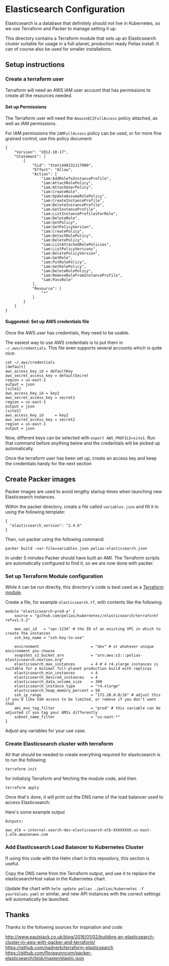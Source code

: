 # Elasticsearch Configuration

Elasticsearch is a database that definitely should not live in Kubernetes, so we use Terraform and Packer to manage setting it up.

This directory contains a Terraform module that sets up an Elasticsearch cluster suitable for usage in a full-planet, production ready Pelias install. It can of course also be used for smaller installations.

## Setup instructions

### Create a terraform user

Terraform will need an AWS IAM user account that has permissions to create all the resources needed.

#### Set up Permissions

The Terraform user will need the `AmazonEC2FullAccess` policy attached, as well as IAM permissions.

For IAM permissions the `IAMFullAccess` policy can be used, or for more fine grained control, use this policy document:
```
{
    "Version": "2012-10-17",
    "Statement": [
        {
            "Sid": "Stmt1498231117000",
            "Effect": "Allow",
            "Action": [
                "iam:AddRoleToInstanceProfile",
                "iam:AttachRolePolicy",
                "iam:AttachUserPolicy",
                "iam:CreateRole",
                "iam:UpdateAssumeRolePolicy",
                "iam:CreateInstanceProfile",
                "iam:DeleteInstanceProfile",
                "iam:GetInstanceProfile",
                "iam:ListInstanceProfilesForRole",
                "iam:DeleteRole",
                "iam:GetPolicy",
                "iam:GetPolicyVersion",
                "iam:CreatePolicy",
                "iam:DetachRolePolicy",
                "iam:DeletePolicy",
                "iam:ListAttachedRolePolicies",
                "iam:ListPolicyVersions",
                "iam:DeletePolicyVersion",
                "iam:GetRole",
                "iam:PutRolePolicy",
                "iam:GetRolePolicy",
                "iam:DeleteRolePolicy",
                "iam:RemoveRoleFromInstanceProfile",
                "iam:PassRole"
            ],
            "Resource": [
                "*"
            ]
        }
    ]
}
```

#### Suggested: Set up AWS credentials file

Once the AWS user has credentials, they need to be usable.

The easiest way to use AWS credentials is to put them in `~/.aws/credentials`. This file even supports several accounts which is quite nice:

```
cat ~/.aws/credentials
[default]
aws_access_key_id = defaultKey
aws_secret_access_key = defaultSecret
region = us-east-1
output = json
[site1]
aws_access_key_id = key1
aws_secret_access_key = secret1
region = us-east-1
output = json
[site2]
aws_access_key_id     = key2
aws_secret_access_key = secret2
region = us-east-1
output = json
```

Now, different keys can be selected with `export AWS_PROFILE=site1`. Run that command before anything below and the credentials will be picked up automatically.


Once the terraform user has been set up, create an access key and keep the credentials handy for the next section

## Create Packer images

Packer images are used to avoid lengthy startup times when launching new Elasticsearch instances.

Within the packer directory, create a file called `variables.json` and fill it in using the following template:

```
{
  "elasticsearch_version": "2.4.6"
}
```

Then, run packer using the following command:
```
packer build -var-file=variables.json pelias-elasticsearch.json
```

In under 5 minutes Packer should have built an AMI. The Terraform scripts are automatically configured to find it, so we are now done with packer.

### Set up Terraform Module configuration

While it can be run directly, this directory's code is best used as a [Terraform module](https://www.terraform.io/intro/getting-started/modules.html).

Create a file, for example `elasticsearch.tf`, with contents like the following:

```hcl
module "elasticsearch-prod-a" {
	source = "github.com/pelias/kubernetes//elasticsearch/terraform?ref=v1.5.2"

	aws_vpc_id   = "vpc-1234" # the ID of an existing VPC in which to create the instances
	ssh_key_name = "ssh-key-to-use"

	environment                       = "dev" # or whatever unique environment you choose
	snapshot_s3_bucket_arn            = "arn:aws:s3:::pelias-elasticsearch.nextzen.org"
	elasticsearch_max_instances       = 4 # 4 r4.xlarge instances is suitable for a minimal full-planet production build with replicas
	elasticsearch_min_instances       = 4
	elasticsearch_desired_instances   = 4
	elasticsearch_data_volume_size    = 300
	elasticsearch_instance_type       = "r4.xlarge"
	elasticsearch_heap_memory_percent = 50
	ssh_ip_range                      = "172.20.0.0/16" # adjust this if you'd like SSH access to be limited, or remove if you don't want that
	ami_env_tag_filter                = "prod" # this variable can be adjusted if you tag your AMIs differently
	subnet_name_filter                = "us-east-*"
}
```

Adjust any variables for your use case.


### Create Elasticsearch cluster with terraform

All that should be needed to create everything required for elasticsearch is to run the following:

```
terraform init
```

for initializig Terraform and fetching the module code, and then

```
terraform apply
```

Once that's done, it will print out the DNS name of the load balancer used to access Elasticsearch:

Here's some example output
```
Outputs:

aws_elb = internal-search-dev-elasticsearch-elb-XXXXXXXX.us-east-1.elb.amazonaws.com
```


### Add Elasticsearch Load Balancer to Kubernetes Cluster

If using this code with the Helm chart in this repository, this section is useful.

Copy the DNS name from the Terraform output, and use it to replace the elasticsearchHost value in the Kubernetes chart.

Update the chart with `helm update pelias ./pelias/kubernetes -f yourValues.yaml` or similar, and new API instances with the correct settings will automatically be launched.


## Thanks

Thanks to the following sources for inspiration and code:

http://www.paulstack.co.uk/blog/2016/01/02/building-an-elasticsearch-cluster-in-aws-with-packer-and-terraform/
https://github.com/nadnerb/terraform-elasticsearch
https://github.com/floragunncom/packer-elasticsearch/blob/master/elastic.json
